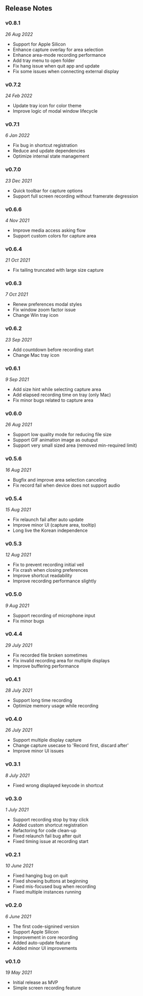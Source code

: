 ## Release Notes

### v0.8.1

_26 Aug 2022_

- Support for Apple Silicon
- Enhance capture overlay for area selection
- Enhance area-mode recording performance
- Add tray menu to open folder
- Fix hang issue when quit app and update
- Fix some issues when connecting external display

### v0.7.2

_24 Feb 2022_

- Update tray icon for color theme
- Improve logic of modal window lifecycle

### v0.7.1

_6 Jan 2022_

- Fix bug in shortcut registration
- Reduce and update dependencies
- Optimize internal state management

### v0.7.0

_23 Dec 2021_

- Quick toolbar for capture options
- Support full screen recording without framerate degression

### v0.6.6

_4 Nov 2021_

- Improve media access asking flow
- Support custom colors for capture area

### v0.6.4

_21 Oct 2021_

- Fix tailing truncated with large size capture

### v0.6.3

_7 Oct 2021_

- Renew preferences modal styles
- Fix window zoom factor issue
- Change Win tray icon

### v0.6.2

_23 Sep 2021_

- Add countdown before recording start
- Change Mac tray icon

### v0.6.1

_9 Sep 2021_

- Add size hint while selecting capture area
- Add elapsed recording time on tray (only Mac)
- Fix minor bugs related to capture area

### v0.6.0

_26 Aug 2021_

- Support low quality mode for reducing file size
- Support GIF animation image as outuput
- Support very small sized area (removed min-required limit)

### v0.5.6

_16 Aug 2021_

- Bugfix and improve area selection canceling
- Fix record fail when device does not support audio

### v0.5.4

_15 Aug 2021_

- Fix relaunch fail after auto update
- Improve minor UI (capture area, tooltip)
- Long live the Korean independence

### v0.5.3

_12 Aug 2021_

- Fix to prevent recording initial veil
- Fix crash when closing preferences
- Improve shortcut readability
- Improve recording performance slightly

### v0.5.0

_9 Aug 2021_

- Support recording of microphone input
- Fix minor bugs

### v0.4.4

_29 July 2021_

- Fix recorded file broken sometimes
- Fix invalid recording area for multiple displays
- Improve buffering performance

### v0.4.1

_28 July 2021_

- Support long time recording
- Optimize memory usage while recording

### v0.4.0

_26 July 2021_

- Support multiple display capture
- Change capture usecase to 'Record first, discard after'
- Improve minor UI issues

### v0.3.1

_8 July 2021_

- Fixed wrong displayed keycode in shortcut

### v0.3.0

_1 July 2021_

- Support recording stop by tray click
- Added custom shortcut registration
- Refactoring for code clean-up
- Fixed relaunch fail bug after quit
- Fixed timing issue at recording start

### v0.2.1

_10 June 2021_

- Fixed hanging bug on quit
- Fixed showing buttons at beginning
- Fixed mis-focused bug when recording
- Fixed multiple instances running

### v0.2.0

_6 June 2021_

- The first code-signined version
- Support Apple Silicon
- Improvement in core recording
- Added auto-update feature
- Added minor UI improvements

### v0.1.0

_19 May 2021_

- Initial release as MVP
- Simple screen recording feature
